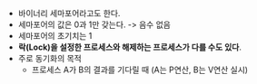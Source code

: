 - 바이너리 세마포어라고도 한다.
- 세마포어의 값은 0과 1만 갖는다. -> 음수 없음
- 세마포어의 초기치는 1
- **락(Lock)을 설정한 프로세스와 해제하는 프로세스가 다를 수도 있다**.
- 주로 동기화의 목적
	- 프로세스 A가 B의 결과를 기다릴 때 (A는 P연산, B는 V연산 실시)